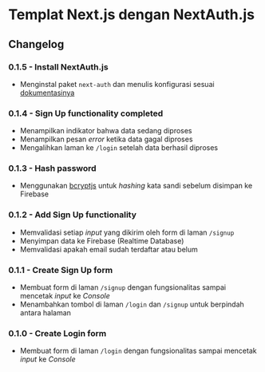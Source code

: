 # Templat Next.js dengan NextAuth.js

## Changelog

### 0.1.5 - Install NextAuth.js

- Menginstal paket `next-auth` dan menulis konfigurasi sesuai [dokumentasinya](https://next-auth.js.org/getting-started/example)

### 0.1.4 - Sign Up functionality completed

- Menampilkan indikator bahwa data sedang diproses
- Menampilkan pesan _error_ ketika data gagal diproses
- Mengalihkan laman ke `/login` setelah data berhasil diproses

### 0.1.3 - Hash password

- Menggunakan [bcryptjs](https://www.npmjs.com/package/bcryptjs) untuk _hashing_ kata sandi sebelum disimpan ke Firebase

### 0.1.2 - Add Sign Up functionality

- Memvalidasi setiap _input_ yang dikirim oleh form di laman `/signup`
- Menyimpan data ke Firebase (Realtime Database)
- Memvalidasi apakah email sudah terdaftar atau belum

### 0.1.1 - Create Sign Up form

- Membuat form di laman `/signup` dengan fungsionalitas sampai mencetak _input_ ke _Console_
- Menambahkan tombol di laman `/login` dan `/signup` untuk berpindah antara halaman

### 0.1.0 - Create Login form

- Membuat form di laman `/login` dengan fungsionalitas sampai mencetak _input_ ke _Console_
